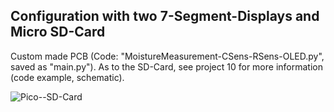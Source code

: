 ## Configuration with two 7-Segment-Displays and Micro SD-Card

Custom made PCB (Code: "MoistureMeasurement-CSens-RSens-OLED.py", saved as "main.py"). As to the SD-Card, see project 10 for more information (code example, schematic).

![Pico--SD-Card](https://github.com/Florian-Wilhelm/Raspberry-Pi/assets/77980708/10ef905c-a06a-4749-8ee7-7e512b166b9d)
